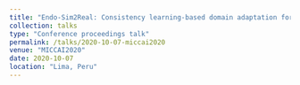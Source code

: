 ```yaml
---
title: "Endo-Sim2Real: Consistency learning-based domain adaptation for instrument segmentation"
collection: talks
type: "Conference proceedings talk"
permalink: /talks/2020-10-07-miccai2020
venue: "MICCAI2020"
date: 2020-10-07
location: "Lima, Peru"
---
```


<!--- 
This is a description of your conference proceedings talk, note the different field in type. You can put anything in this field.
--->
